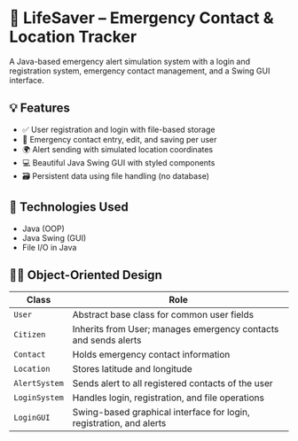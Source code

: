 # 🚨 LifeSaver – Emergency Contact & Location Tracker

A Java-based emergency alert simulation system with a login and registration system, emergency contact management, and a Swing GUI interface.

## 💡 Features

- ✅ User registration and login with file-based storage
- 📇 Emergency contact entry, edit, and saving per user
- 🌍 Alert sending with simulated location coordinates
- 💻 Beautiful Java Swing GUI with styled components
- 🗃️ Persistent data using file handling (no database)


## 🧱 Technologies Used

- Java (OOP)
- Java Swing (GUI)
- File I/O in Java


## 🧑‍💻 Object-Oriented Design

| Class         | Role                                                                 |
|---------------|----------------------------------------------------------------------|
| `User`        | Abstract base class for common user fields                           |
| `Citizen`     | Inherits from User; manages emergency contacts and sends alerts      |
| `Contact`     | Holds emergency contact information                                  |
| `Location`    | Stores latitude and longitude                                        |
| `AlertSystem` | Sends alert to all registered contacts of the user                   |
| `LoginSystem` | Handles login, registration, and file operations                     |
| `LoginGUI`    | Swing-based graphical interface for login, registration, and alerts  |

